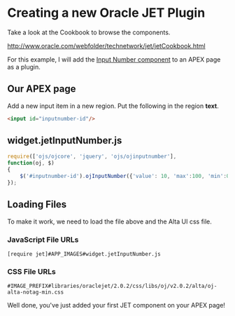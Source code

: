 # Creating a new Oracle JET Plugin

Take a look at the Cookbook to browse the components.

http://www.oracle.com/webfolder/technetwork/jet/jetCookbook.html

For this example, I will add the [Input Number component](http://www.oracle.com/webfolder/technetwork/jet/jetCookbook.html?component=inputNumber&demo=inputNumber) to an APEX page as a plugin.

## Our APEX page
Add a new input item in a new region. Put the following in the region **text**.

```html
<input id="inputnumber-id"/>
```

## widget.jetInputNumber.js

```javascript
require(['ojs/ojcore', 'jquery', 'ojs/ojinputnumber'],
function(oj, $)
{
    $('#inputnumber-id').ojInputNumber({'value': 10, 'max':100, 'min':0, 'step':2});
});
```

## Loading Files

To make it work, we need to load the file above and the Alta UI css file.

### JavaScript File URLs
```
[require jet]#APP_IMAGES#widget.jetInputNumber.js
```

### CSS File URLs
```
#IMAGE_PREFIX#libraries/oraclejet/2.0.2/css/libs/oj/v2.0.2/alta/oj-alta-notag-min.css
```



Well done, you've just added your first JET component on your APEX page!
